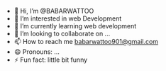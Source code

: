 - 👋 Hi, I’m @BABARWATTOO
- 👀 I’m interested in web Development 
- 🌱 I’m currently learning web development 
- 💞️ I’m looking to collaborate on ...
- 📫 How to reach me babarwattoo901@gmail.com
- 😄 Pronouns: ...
- ⚡ Fun fact: little bit funny

<!---
BABARWATTOO/BABARWATTOO is a ✨ special ✨ repository because its `README.md` (this file) appears on your GitHub profile.
You can click the Preview link to take a look at your changes.
--->
